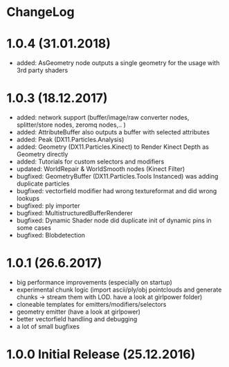 ChangeLog
=========

# 1.0.4 (31.01.2018)
* added: AsGeometry node outputs a single geometry for the usage with 3rd party shaders

# 1.0.3 (18.12.2017)
* added: network support (buffer/image/raw converter nodes, splitter/store nodes, zeromq nodes,.. )
* added: AttributeBuffer also outputs a buffer with selected attributes
* added: Peak (DX11.Particles.Analysis)
* added: Geometry (DX11.Particles.Kinect) to Render Kinect Depth as Geometry directly
* added: Tutorials for custom selectors and modifiers
* updated: WorldRepair & WorldSmooth nodes (Kinect Filter)
* bugfixed: GeometryBuffer (DX11.Particles.Tools Instanced) was adding duplicate particles
* bugfixed: vectorfield modifier had wrong textureformat and did wrong lookups
* bugfixed: ply importer
* bugfixed: MultistructuredBufferRenderer
* bugfixed: Dynamic Shader node did duplicate init of dynamic pins in some cases
* bugfixed: Blobdetection 

# 1.0.1 (26.6.2017)
* big performance improvements (especially on startup)
* experimental chunk logic (import ascii/ply/obj pointclouds and generate chunks -> stream them with LOD. have a look at girlpower folder)
* cloneable templates for emitters/modifiers/selectors
* geometry emitter (have a look at girlpower)
* better vectorfield handling and debugging
* a lot of small bugfixes

# 1.0.0 Initial Release (25.12.2016)
